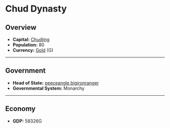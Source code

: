 # Chud Dynasty

## Overview

- **Capital:** [Chudjing](Chudjing)
- **Population:** 80
- **Currency:** [Gold](Gold) (G)

---

## Government

- **Head of State:** [peeceangle bigironranger](bigironranger)
- **Governmental System:** Monarchy

---

## Economy

- **GDP:** <!-- GDP -->58326G
